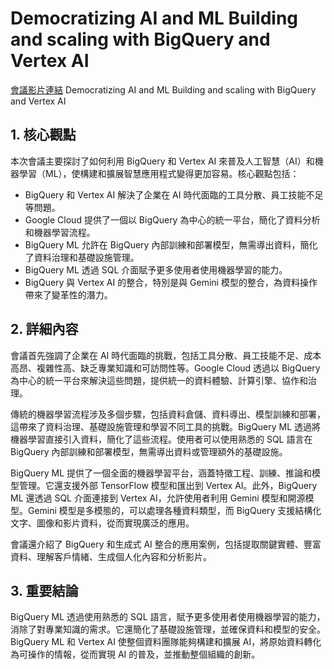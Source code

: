 # Democratizing AI and ML Building and scaling with BigQuery and Vertex AI
[會議影片連結](https://www.youtube.com/watch?v=g4v1XEbiqgk)
Democratizing AI and ML Building and scaling with BigQuery and Vertex AI

## 1. 核心觀點

本次會議主要探討了如何利用 BigQuery 和 Vertex AI 來普及人工智慧（AI）和機器學習（ML），使構建和擴展智慧應用程式變得更加容易。核心觀點包括：

*   BigQuery 和 Vertex AI 解決了企業在 AI 時代面臨的工具分散、員工技能不足等問題。
*   Google Cloud 提供了一個以 BigQuery 為中心的統一平台，簡化了資料分析和機器學習流程。
*   BigQuery ML 允許在 BigQuery 內部訓練和部署模型，無需導出資料，簡化了資料治理和基礎設施管理。
*   BigQuery ML 透過 SQL 介面賦予更多使用者使用機器學習的能力。
*   BigQuery 與 Vertex AI 的整合，特別是與 Gemini 模型的整合，為資料操作帶來了變革性的潛力。

## 2. 詳細內容

會議首先強調了企業在 AI 時代面臨的挑戰，包括工具分散、員工技能不足、成本高昂、複雜性高、缺乏專業知識和可訪問性等。Google Cloud 透過以 BigQuery 為中心的統一平台來解決這些問題，提供統一的資料體驗、計算引擎、協作和治理。

傳統的機器學習流程涉及多個步驟，包括資料倉儲、資料導出、模型訓練和部署，這帶來了資料治理、基礎設施管理和學習不同工具的挑戰。BigQuery ML 透過將機器學習直接引入資料，簡化了這些流程。使用者可以使用熟悉的 SQL 語言在 BigQuery 內部訓練和部署模型，無需導出資料或管理額外的基礎設施。

BigQuery ML 提供了一個全面的機器學習平台，涵蓋特徵工程、訓練、推論和模型管理。它還支援外部 TensorFlow 模型和匯出到 Vertex AI。此外，BigQuery ML 還透過 SQL 介面連接到 Vertex AI，允許使用者利用 Gemini 模型和開源模型。Gemini 模型是多模態的，可以處理各種資料類型，而 BigQuery 支援結構化文字、圖像和影片資料，從而實現廣泛的應用。

會議還介紹了 BigQuery 和生成式 AI 整合的應用案例，包括提取關鍵實體、豐富資料、理解客戶情緒、生成個人化內容和分析影片。

## 3. 重要結論

BigQuery ML 透過使用熟悉的 SQL 語言，賦予更多使用者使用機器學習的能力，消除了對專業知識的需求。它還簡化了基礎設施管理，並確保資料和模型的安全。BigQuery ML 和 Vertex AI 使整個資料團隊能夠構建和擴展 AI，將原始資料轉化為可操作的情報，從而實現 AI 的普及，並推動整個組織的創新。
